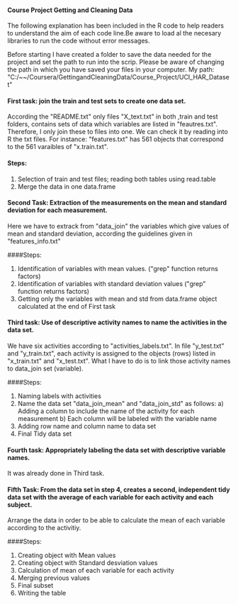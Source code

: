 #### Course Project Getting and Cleaning Data

The following explanation has been included in the R code to help readers to understand the aim
of each code line.Be aware to load al the necesary libraries to run the code without error messages. 

Before starting I have created a folder to save the data needed for the project
and set the path to run into the scrip. Please be aware of changing the path in which 
you have saved your files in your computer.
My path: "C:/~~/Coursera/GettingandCleaningData/Course_Project/UCI_HAR_Dataset"

#### First task: join the train and test sets to create one data set.
According the "README.txt" only files "X_text.txt" in both ,train and test folders, 
contains sets of data which variables are listed in "feautres.txt". Therefore, 
I only join these to files into one. We can check it by reading into R the
txt files. For instance: "features.txt" has 561 objects that correspond to 
the 561 varaibles of "x.train.txt".

#### Steps: 
1. Selection of train and test files; reading both tables using read.table
2. Merge the data in one data.frame

#### Second Task: Extraction of the measurements on the mean and standard deviation for each measurement. 
Here we have to extrack from "data_join" the variables which give values of mean and standard deviation, according the guidelines given in "features_info.txt"

####Steps:
1. Identification of variables with mean values. ("grep" function returns factors)
2. Identification of variables with standard deviation values ("grep" function returns factors)
3. Getting only the variables with mean and std from data.frame object calculated at the end of First task 

#### Third task: Use of descriptive activity names to name the activities in the data set.
We have six activities according to "activities_labels.txt". In file "y_test.txt" and 
"y_train.txt", each activity is assigned to the objects (rows) listed in "x_train.txt" 
and "x_test.txt". What I have to do is to link those activity names to data_join set (variable).

####Steps:
1. Naming labels with activities
2. Name the data set "data_join_mean" and "data_join_std" as follows: 
a) Adding a column to include the name of the activity for each measurement
b) Each column will be labeled with the variable name
3. Adding row name and column name to data set
4. Final Tidy data set

#### Fourth task: Appropriately labeling the data set with descriptive variable names. 
It was already done in Third task.

#### Fifth Task: From the data set in step 4, creates a second, independent tidy data set with the average of each variable for each activity and each subject.
Arrange the data in order to be able to calculate the mean of each variable according to the activitiy.

####Steps:
1. Creating object with Mean values
2. Creating object with Standard desviation values
3. Calculation of mean of each variable for each activity
4. Merging previous values
5. Final subset
6. Writing the table
